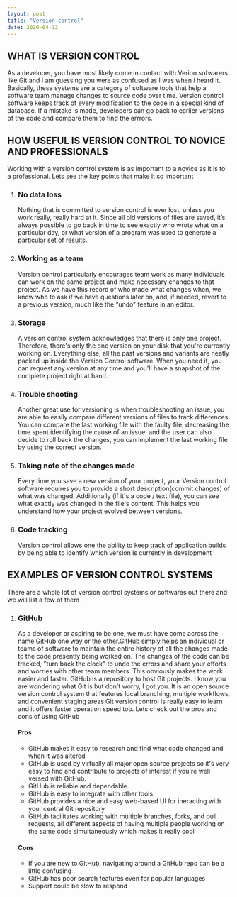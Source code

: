 ```yaml
---
layout: post
title: "Version control"
date: 2020-04-12
---
```

<h2>WHAT IS VERSION CONTROL</h2>
As a developer, you have most likely come in contact with Verion sofwarers like Git and I am guessing you were as confused as I was when i heard it. Basically, these systems are a category of software tools that help a software team manage changes to source code over time. Version control software keeps track of every modification to the code in a special kind of database. If a mistake is made, developers can go back to earlier versions of the code and compare them to find the errrors.

<h2> HOW USEFUL IS VERSION CONTROL TO NOVICE AND PROFESSIONALS</h2>
Working with a version control system is as important to a novice as it is to a professional. Lets see the key points that make it so important
<ol>
  <li><h3>No data loss</h3>Nothing that is committed to version control is ever lost, unless you work really, really hard at it. Since all old versions of files are saved, it’s always possible to go back in time to see exactly who wrote what on a particular day, or what version of a program was used to generate a particular set of results.</li>
  <li><h3>Working as a team</h3> Version control particularly encourages team work as many individuals can work on the same project and make necessary changes to that project. As we have this record of who made what changes when, we know who to ask if we have questions later on, and, if needed, revert to a previous version, much like the “undo” feature in an editor.</li>
  <li><h3>Storage</h3>A version control system acknowledges that there is only one project. Therefore, there's only the one version on your disk that you're currently working on. Everything else, all the past versions and variants are neatly packed up inside the Version Control software. When you need it, you can request any version at any time and you'll have a snapshot of the complete project right at hand.</li>
  <li><h3>Trouble shooting</h3>Another great use for versioning is when troubleshooting an issue, you are able to easily compare different versions of files to track differences. You can compare the last working file with the faulty file, decreasing the time spent identifying the cause of an issue. and the user can also decide to roll back the changes, you can implement the last working file by using the correct version.</li>
  <li><h3>Taking note of the changes made</h3>Every time you save a new version of your project, your Version control software requires you to provide a short description(commit changes) of what was changed. Additionally (if it's a code / text file), you can see what exactly was changed in the file's content. This helps you understand how your project evolved between versions.</li>
  <li><h3>Code tracking</h3>Version control allows one the ability to keep track of application builds by being able to identify which version is currently in development </li>
 </ol>
 <h2>EXAMPLES OF VERSION CONTROL SYSTEMS</h2>
 <p> There are a whole lot of version control systems or softwares out there and we will list a few of them</p>
 <ol>
  <li><h3>GitHub</h3>
    As a developer or aspiring to be one, we must have come across the name GitHub one way or the other.GitHub simply helps an individual or teams of software to maintain the entire history of all the changes made to the code presently being worked on. The changes of the code can be tracked, "turn back the clock" to undo the errors and share your efforts and worries with other team members. This obviously makes the work easier and faster. 
    GitHub is a repository to host Git projects. I know you are wondering what Git is but don't worry, I got you. It is an open source version control system that features local branching, multiple workflows, and convenient staging areas.Git version control is really easy to learn and it offers faster operation speed too. Lets check out the pros and cons of using GitHub</li>
  <h4>Pros</h4>
  <ul>
    <li>GitHub makes it easy to research and find what code changed and when it was altered</li>
    <li>GitHub is used by virtually all major open source projects so it's very easy to find and contribute to projects of interest if you're well versed with GitHub.</li>
    <li>GitHub is reliable and dependable.</li>
    <li>GitHub is easy to integrate with other tools.</li>
    <li>GitHub provides a nice and easy web-based UI for ineracting with your central Git repository</li>
    <li>GitHub facilitates working with multiple branches, forks, and pull requests, all different aspects of having multiple people working on the same code simultaneously which makes it really cool </li>
  </ul>
  <h4>Cons</h4>
  <ul>
    <li>If you are new to GitHub, navigating around a GitHub repo can be a little confusing</li>
    <li>GitHub has poor search features even for popular languages</li>
    <li>Support could be slow to respond</li>
  </ul>
    

  



